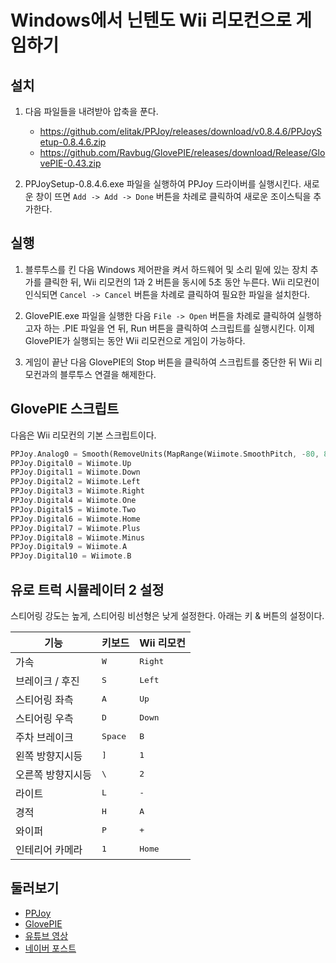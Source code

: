 # Windows에서 닌텐도 Wii 리모컨으로 게임하기

## 설치

1. 다음 파일들을 내려받아 압축을 푼다.
	* <https://github.com/elitak/PPJoy/releases/download/v0.8.4.6/PPJoySetup-0.8.4.6.zip>
	* <https://github.com/Ravbug/GlovePIE/releases/download/Release/GlovePIE-0.43.zip>

2. PPJoySetup-0.8.4.6.exe 파일을 실행하여 PPJoy 드라이버를 실행시킨다. 새로운 창이 뜨면 `Add -> Add ->
	Done` 버튼을 차례로 클릭하여 새로운 조이스틱을 추가한다.

## 실행

1. 블루투스를 킨 다음 Windows 제어판을 켜서 하드웨어 및 소리 밑에 있는 장치 추가를 클릭한 뒤, Wii 리모컨의 1과 2 버튼을
	동시에 5초 동안 누른다. Wii 리모컨이 인식되면 `Cancel -> Cancel` 버튼을 차례로 클릭하여 필요한 파일을 설치한다.

2. GlovePIE.exe 파일을 실행한 다음 `File -> Open` 버튼을 차례로 클릭하여 실행하고자 하는 .PIE 파일을 연 뒤,
	Run 버튼을 클릭하여 스크립트를 실행시킨다. 이제 GlovePIE가 실행되는 동안 Wii 리모컨으로 게임이 가능하다.

3. 게임이 끝난 다음 GlovePIE의 Stop 버튼을 클릭하여 스크립트를 중단한 뒤 Wii 리모컨과의 블루투스 연결을 해제한다.

## GlovePIE 스크립트

다음은 Wii 리모컨의 기본 스크립트이다.

```rust
PPJoy.Analog0 = Smooth(RemoveUnits(MapRange(Wiimote.SmoothPitch, -80, 80, -1, 1)))
PPJoy.Digital0 = Wiimote.Up
PPJoy.Digital1 = Wiimote.Down
PPJoy.Digital2 = Wiimote.Left
PPJoy.Digital3 = Wiimote.Right
PPJoy.Digital4 = Wiimote.One
PPJoy.Digital5 = Wiimote.Two
PPJoy.Digital6 = Wiimote.Home
PPJoy.Digital7 = Wiimote.Plus
PPJoy.Digital8 = Wiimote.Minus
PPJoy.Digital9 = Wiimote.A
PPJoy.Digital10 = Wiimote.B
```

## 유로 트럭 시뮬레이터 2 설정

스티어링 강도는 높게, 스티어링 비선형은 낮게 설정한다. 아래는 키 & 버튼의 설정이다.

| 기능 | 키보드 | Wii 리모컨 |
| - | - | - |
| 가속 | <kbd>W</kbd> | <kbd>Right</kbd> |
| 브레이크 / 후진 | <kbd>S</kbd> | <kbd>Left</kbd> |
| 스티어링 좌측 | <kbd>A</kbd> | <kbd>Up</kbd> |
| 스티어링 우측 | <kbd>D</kbd> | <kbd>Down</kbd> |
| 주차 브레이크 | <kbd>Space</kbd> | <kbd>B</kbd> |
| 왼쪽 방향지시등 | <kbd>]</kbd> | <kbd>1</kbd> |
| 오른쪽 방향지시등 | <kbd>\\</kbd> | <kbd>2</kbd> |
| 라이트 | <kbd>L</kbd> | <kbd>-</kbd> |
| 경적 | <kbd>H</kbd> | <kbd>A</kbd> |
| 와이퍼 | <kbd>P</kbd> | <kbd>+</kbd> |
| 인테리어 카메라 | <kbd>1</kbd> | <kbd>Home</kbd> |

## 둘러보기

* [PPJoy](https://github.com/elitak/PPJoy)
* [GlovePIE](https://github.com/Ravbug/GlovePIE)
* [유튜브 영상](https://www.youtube.com/watch?v=QH6h2dO_eYY)
* [네이버 포스트](https://m.blog.naver.com/truecg/10154582210)
